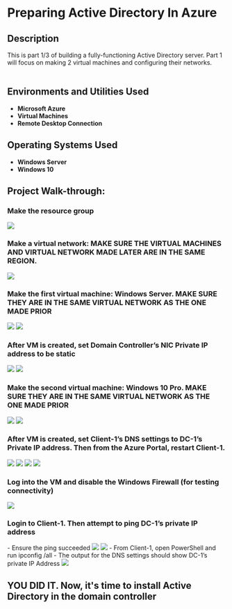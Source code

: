<h1>Preparing Active Directory In Azure</h1>

<h2>Description</h2>
This is part 1/3 of building a fully-functioning Active Directory server. Part 1 will focus on making 2 virtual machines and configuring their networks. <br/>
<br />


<h2>Environments and Utilities Used</h2>

- <b>Microsoft Azure</b>
- <b>Virtual Machines</b>
- <b>Remote Desktop Connection</b>


<h2>Operating Systems Used </h2>

- <b>Windows Server </b>
- <b>Windows 10</b>

<h2>Project Walk-through:</h2>

<h3>Make the resource group</h3>
<img src="Screenshot 2025-01-15 214150.png">

<h3>Make a virtual network: MAKE SURE THE VIRTUAL MACHINES AND VIRTUAL NETWORK MADE LATER ARE IN THE SAME REGION.</h3>
<img src="Screenshot 2025-01-15 214317.png">

<h3>Make the first virtual machine: Windows Server. MAKE SURE THEY ARE IN THE SAME VIRTUAL NETWORK AS THE ONE MADE PRIOR</h3>
<img src="Screenshot 2025-01-15 214541.png">
<img src="Screenshot 2025-01-15 214600.png">

<h3>After VM is created, set Domain Controller’s NIC Private IP address to be static</h3>
<img src="Screenshot 2025-01-15 214842.png">
<img src="Screenshot 2025-01-15 214915.png">

<h3>Make the second virtual machine: Windows 10 Pro. MAKE SURE THEY ARE IN THE SAME VIRTUAL NETWORK AS THE ONE MADE PRIOR</h3>
<img src="Screenshot 2025-01-15 215045.png">
<img src="Screenshot 2025-01-15 215104.png">

<h3>After VM is created, set Client-1’s DNS settings to DC-1’s Private IP address. Then from the Azure Portal, restart Client-1.
</h3>
<img src="Screenshot 2025-01-15 215217.png">
<img src="Screenshot 2025-01-15 215235.png">
<img src="Screenshot 2025-01-15 215341.png">
<img src="Screenshot 2025-01-15 215446.png">

<h3>Log into the VM and disable the Windows Firewall (for testing connectivity)</h3>
<img src="Capture2.JPG">

<h3>Login to Client-1. Then attempt to ping DC-1’s private IP address</h3>
 - Ensure the ping succeeded
<img src="Screenshot 2025-01-15 220812.png">
<img src="Annotation 2025-01-16 060959.png">
 - From Client-1, open PowerShell and run ipconfig /all
 - The output for the DNS settings should show DC-1’s private IP Address
<img src="Annotation 2025-01-16 061043.png">


<h2>YOU DID IT. Now, it's time to install Active Directory in the domain controller</h2>
